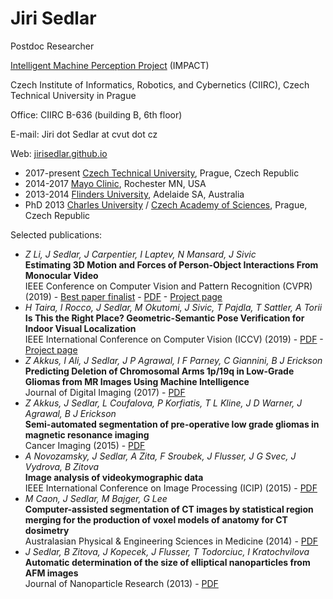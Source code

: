 # Jiri Sedlar

Postdoc Researcher

<a href="http://impact.ciirc.cvut.cz">Intelligent Machine Perception Project</a> (IMPACT)

Czech Institute of Informatics, Robotics, and Cybernetics (CIIRC),
Czech Technical University in Prague

Office: CIIRC B-636 (building B, 6th floor)

E-mail: Jiri dot Sedlar at cvut dot cz

Web: <a href="http://jirisedlar.github.io">jirisedlar.github.io</a>

- 2017-present <a href="https://www.ciirc.cvut.cz/">Czech Technical University</a>, Prague, Czech Republic
- 2014-2017 <a href="https://www.mayo.edu/">Mayo Clinic</a>, Rochester MN, USA
- 2013-2014 <a href="https://www.flinders.edu.au/">Flinders University</a>, Adelaide SA, Australia
- PhD 2013 <a href="https://www.mff.cuni.cz/en">Charles University</a> / <a href="https://www.utia.cas.cz/">Czech Academy of Sciences</a>, Prague, Czech Republic

Selected publications:
- <i>Z Li, J Sedlar, J Carpentier, I Laptev, N Mansard, J Sivic</i><br><b>Estimating 3D Motion and Forces of Person-Object Interactions From Monocular Video</b><br>IEEE Conference on Computer Vision and Pattern Recognition (CVPR) (2019) - <a href="https://www.ciirc.cvut.cz/vysledek-ciirc-cvut-se-dostal-do-uzsiho-vyberu-nejlepsich-clanku-prestizni-konference-cvpr-v-pocitacovem-videni/">Best paper finalist</a> - <a href="https://arxiv.org/pdf/1904.02683.pdf">PDF</a> - <a href="https://www.di.ens.fr/willow/research/motionforcesfromvideo/">Project page</a>
- <i>H Taira, I Rocco, J Sedlar, M Okutomi, J Sivic, T Pajdla, T Sattler, A Torii</i><br><b>Is This the Right Place? Geometric-Semantic Pose Verification for Indoor Visual Localization</b><br>IEEE International Conference on Computer Vision (ICCV) (2019) - <a href="http://arxiv.org/abs/1908.04598">PDF</a> - <a href="http://www.ok.sc.e.titech.ac.jp/res/RIGHTP/">Project page</a>
- <i>Z Akkus, I Ali, J Sedlar, J P Agrawal, I F Parney, C Giannini, B J Erickson</i><br><b>Predicting Deletion of Chromosomal Arms 1p/19q in Low-Grade Gliomas from MR Images Using Machine Intelligence</b><br>Journal of Digital Imaging (2017) - <a href="https://www.ncbi.nlm.nih.gov/pmc/articles/PMC5537096/pdf/10278_2017_Article_9984.pdf">PDF</a>
- <i>Z Akkus, J Sedlar, L Coufalova, P Korfiatis, T L Kline, J D Warner, J Agrawal, B J Erickson</i><br><b>Semi-automated segmentation of pre-operative low grade gliomas in magnetic resonance imaging</b><br> Cancer Imaging (2015) - <a href="https://cancerimagingjournal.biomedcentral.com/track/pdf/10.1186/s40644-015-0047-z">PDF</a>
- <i>A Novozamsky, J Sedlar, A Zita, F Sroubek, J Flusser, J G Svec, J Vydrova, B Zitova</i><br><b>Image analysis of videokymographic data</b><br>IEEE International Conference on Image Processing (ICIP) (2015) - <a href="https://ieeexplore.ieee.org/stamp/stamp.jsp?tp=&arnumber=7350763">PDF</a>
- <i>M Caon, J Sedlar, M Bajger, G Lee</i><br><b>Computer-assisted segmentation of CT images by statistical region merging for the production of voxel models of anatomy for CT dosimetry</b><br> Australasian Physical & Engineering Sciences in Medicine (2014) - <a href="https://link.springer.com/content/pdf/10.1007/s13246-014-0273-x.pdf">PDF</a>
- <i>J Sedlar, B Zitova, J Kopecek, J Flusser, T Todorciuc, I Kratochvilova</i><br><b>Automatic determination of the size of elliptical nanoparticles from AFM images</b><br>Journal of Nanoparticle Research (2013) - <a href="https://link.springer.com/content/pdf/10.1007/s11051-013-1842-8.pdf">PDF</a>
